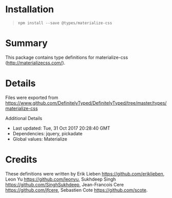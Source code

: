 # Installation
> `npm install --save @types/materialize-css`

# Summary
This package contains type definitions for materialize-css (http://materializecss.com/).

# Details
Files were exported from https://www.github.com/DefinitelyTyped/DefinitelyTyped/tree/master/types/materialize-css

Additional Details
 * Last updated: Tue, 31 Oct 2017 20:28:40 GMT
 * Dependencies: jquery, pickadate
 * Global values: Materialize

# Credits
These definitions were written by  Erik Lieben <https://github.com/eriklieben>, Leon Yu <https://github.com/leonyu>, Sukhdeep Singh <https://github.com/SinghSukhdeep>, Jean-Francois Cere <https://github.com/jfcere>, Sebastien Cote <https://github.com/scote>.

